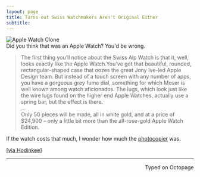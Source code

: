```yaml
---
layout: page
title: Turns out Swiss Watchmakers Aren't Original Either
subtitle:
---
```


![Apple Watch Clone](https://imgur.com/UGLuy7J.jpg)   
Did you think that was an Apple Watch? You'd be wrong.

> The first thing you’ll notice about the Swiss Alp Watch is that it, well, looks exactly like the Apple Watch.You’ve got that beautiful, rounded, rectangular-shaped case that oozes the great Jony Ive-led Apple Design team. But instead of a touch screen with any number of apps, you have a gorgeous grey fume dial, something for which Moser is well known among watch aficionados. The lugs, which look just like the wire lugs found on the higher end Apple Watches, actually use a spring bar, but the effect is there.  
...  
Only 50 pieces will be made, all in white gold, and at a price of $24,900 – only a little bit more than the all-rose-gold Apple Watch Edition.

If the watch costs that much, I wonder how much the [photocopier](http://www.youtube.com/watch?v=N-2C2gb6ws8&t=0m32s) was.

[[via Hodinkee](https://www.hodinkee.com/articles/the-h-moser-and-cie-swiss-alp-watch-a-not-so-subtle-jab-at-the-apple-watch/)]

 ---
<p align="right">Typed on Octopage</p>
